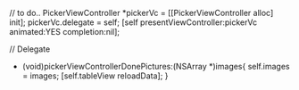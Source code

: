 // to do..
PickerViewController *pickerVc = [[PickerViewController alloc] init];
pickerVc.delegate = self;
[self presentViewController:pickerVc animated:YES completion:nil];

// Delegate
- (void)pickerViewControllerDonePictures:(NSArray *)images{
    self.images = images;
    [self.tableView reloadData];
}

